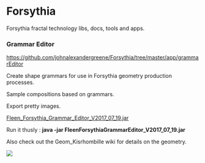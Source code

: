 # Forsythia
Forsythia fractal technology libs, docs, tools and apps.

### Grammar Editor

https://github.com/johnalexandergreene/Forsythia/tree/master/app/grammarEditor

Create shape grammars for use in Forsythia geometry production processes.

Sample compositions based on grammars.

Export pretty images.

[Fleen_Forsythia_Grammar_Editor_V2017_07_19.jar](https://github.com/johnalexandergreene/Forsythia/raw/master/bin/FleenForsythiaGrammarEditor_V2017_07_19.jar)

Run it thusly : **java -jar FleenForsythiaGrammarEditor_V2017_07_19.jar**

Also check out the Geom_Kisrhombille wiki for details on the geometry.

![](/doc/zzz.png?raw=true)
